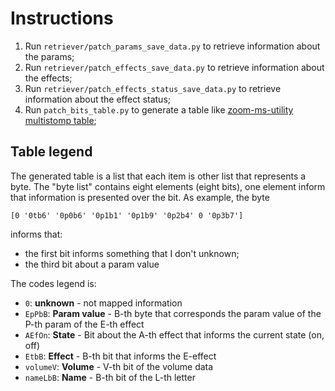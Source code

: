 # Instructions

1. Run `retriever/patch_params_save_data.py` to retrieve information about the params;
1. Run `retriever/patch_effects_save_data.py` to retrieve information about the effects;
1. Run `retriever/patch_effects_status_save_data.py` to retrieve information about the effect status;
1. Run `patch_bits_table.py` to generate a table like [zoom-ms-utility multistomp table](https://github.com/g200kg/zoom-ms-utility/blob/master/midimessage.md);

## Table legend

The generated table is a list that each item is other list that represents a byte.
The "byte list" contains eight elements (eight bits), one element inform that information is presented over the bit.
As example, the byte
```
[0 '0tb6' '0p0b6' '0p1b1' '0p1b9' '0p2b4' 0 '0p3b7']
```
informs that:
 * the first bit informs something that I don't unknown;
 * the third bit about a param value
 
The codes legend is:
* `0`: **unknown** - not mapped information
* `EpPbB`: **Param value** - B-th byte that corresponds the param value of the P-th param of the E-th effect
* `AEfOn`: **State** - Bit about the A-th effect that informs the current state (on, off)
* `EtbB`: **Effect** - B-th bit that informs the E-effect
* `volumeV`: **Volume** - V-th bit of the volume data
* `nameLbB`: **Name** - B-th bit of the L-th letter
